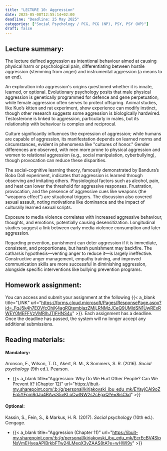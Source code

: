 ```yaml
---
title: "LECTURE 10: Aggression"
date: 2025-05-08T12:55:14+02:00
deadline: "Deadline: 25 May 2025"
categories: ["Social Psychology / PCG, PCG (NP), PSY, PSY (NP)"]
draft: false
---
```


## Lecture summary:

The lecture defined aggression as intentional behaviour aimed at causing physical harm or psychological pain, differentiating between hostile aggression (stemming from anger) and instrumental aggression (a means to an end).

An exploration into aggression's origins questioned whether it is innate, learned, or optional. Evolutionary psychology posits that male physical aggression is genetically programmed for defence and gene perpetuation, while female aggression often serves to protect offspring. Animal studies, like Kuo’s kitten and rat experiment, show experience can modify instinct, though other research suggests some aggression is biologically hardwired. Testosterone is linked to aggression, particularly in males, but its relationship with behaviour is complex and reciprocal.

Culture significantly influences the expression of aggression; while humans are capable of aggression, its manifestation depends on learned norms and circumstances, evident in phenomena like "cultures of honor." Gender differences are observed, with men more prone to physical aggression and women to relational aggression (e.g., social manipulation, cyberbullying), though provocation can reduce these disparities.

The social-cognitive learning theory, famously demonstrated by Bandura’s Bobo Doll experiment, indicates that aggression is learned through observing and imitating others. Physiological factors such as alcohol, pain, and heat can lower the threshold for aggressive responses. Frustration, provocation, and the presence of aggressive cues like weapons (the "weapons effect") are situational triggers. The discussion also covered sexual assault, noting motivations like dominance and the impact of culturally learned sexual scripts.

Exposure to media violence correlates with increased aggressive behaviour, thoughts, and emotions, potentially causing desensitization. Longitudinal studies suggest a link between early media violence consumption and later aggression.

Regarding prevention, punishment can deter aggression if it is immediate, consistent, and proportionate, but harsh punishment may backfire. The catharsis hypothesis—venting anger to reduce it—is largely ineffective. Constructive anger management, empathy training, and improved communication skills are more successful in diminishing aggression, alongside specific interventions like bullying prevention programs.

## Homework assignment:

You can access and submit your assignment at the following {{< a_blank title="LINK" url="https://forms.cloud.microsoft/Pages/ResponsePage.aspx?id=_FqJ5k4h7EOVfcOhjK4agRQtemblazZMjLRNMzJCeQ9UMldSN1UwRExRWEY0MEFFVzVMRlhJTlFHNS4u" >}}. Each assignment has a deadline. Once the deadline has passed, the system will no longer accept any additional submissions.

## Reading materials:

#### Mandatory:

Aronson, E., Wilson, T. D., Akert, R. M., & Sommers, S. R. (2016). *Social psychology* (9th ed.). Pearson.

* {{< a_blank title="Aggression: Why Do We Hurt Other People? Can We Prevent It? (Chapter 12)" url="https://ibuit-my.sharepoint.com/:b:/g/personal/kirjakovski_ibu_edu_mk/EYayjCAl9oZEq5YFpmRdJu4BAvsS5vKLoCwlNW2s2cEgxQ?e=8isCkd" >}}

#### Optional:

Kassin, S., Fein, S., & Markus, H. R. (2017). *Social psychology* (10th ed.). Cengage.

*  {{< a_blank title="Aggression (Chapter 11)" url="https://ibuit-my.sharepoint.com/:b:/g/personal/kirjakovski_ibu_edu_mk/EcrEcBV4SlpNsVmEHyeaAPIBrkbFTw24LMeqX3vZAAS8tA?e=wHWl9y" >}}
